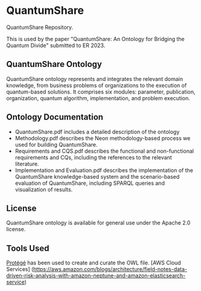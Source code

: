 # QuantumShare
QuantumShare Repository.

This is used by the paper "QuantumShare: An Ontology for Bridging the Quantum Divide" submitted to ER 2023.

## QuantumShare Ontology
QuantumShare ontology represents and integrates the relevant domain knowledge, from business problems of organizations to the execution of quantum-based solutions. It comprises six modules: parameter, publication, organization, quantum algorithm, implementation, and problem execution.

## Ontology Documentation
 - QuantumShare.pdf includes a detailed description of the ontology
 - Methodology.pdf describes the Neon methodology-based process we used for building QuantumShare.
 - Requirements and CQS.pdf describes the functional and non-functional requirements and CQs, including the references to the relevant literature. 
 - Implementation and Evaluation.pdf describes the implementation of the QuantumShare knowledge-based system and the scenario-based evaluation of QuantumShare, including SPARQL queries and visualization of results. 

## License
QuantumShare ontology is available for general use under the Apache 2.0 license.

## Tools Used
[Protégé](https://protege.stanford.edu/) has been used to create and curate the OWL file.
[AWS Cloud Services] (https://aws.amazon.com/blogs/architecture/field-notes-data-driven-risk-analysis-with-amazon-neptune-and-amazon-elasticsearch-service) 

